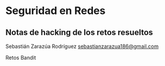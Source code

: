 # Seguridad en Redes
## Notas de hacking de los retos resueltos

Sebastián Zarazúa Rodríguez
sebastianzarazua186@gmail.com

Retos Bandit
